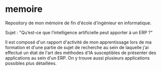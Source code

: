 # memoire

Repository de mon mémoire de fin d'école d'ingénieur en informatique.

Sujet : "Qu’est-ce que l’intelligence artificielle peut apporter à un ERP ?"

Il est composé d'un rapport d'activité de mon apprentissage lors de ma formation et d'une partie de sujet de recherche au sein de laquelle j'ai effectué un état de l'art des méthodes d'IA susceptibles de présenter des applications au sein d'un ERP.
On y trouve aussi plusieurs applications possibles plus détaillées.
